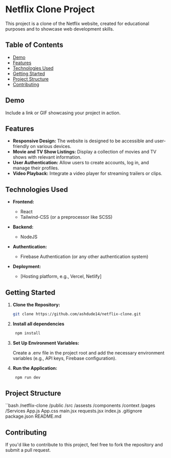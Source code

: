 # Netflix Clone Project

This project is a clone of the Netflix website, created for educational purposes and to showcase web development skills.

## Table of Contents

- [Demo](#demo)
- [Features](#features)
- [Technologies Used](#technologies-used)
- [Getting Started](#getting-started)
- [Project Structure](#project-structure)
- [Contributing](#contributing)


## Demo

Include a link or GIF showcasing your project in action.

## Features

- **Responsive Design:** The website is designed to be accessible and user-friendly on various devices.
- **Movie and TV Show Listings:** Display a collection of movies and TV shows with relevant information.
- **User Authentication:** Allow users to create accounts, log in, and manage their profiles.
- **Video Playback:** Integrate a video player for streaming trailers or clips.



## Technologies Used

- **Frontend:**
  - React
  - Tailwind-CSS (or a preprocessor like SCSS)
  

- **Backend:**
  - NodeJS

- **Authentication:**
  - Firebase Authentication (or any other authentication system)

- **Deployment:**
  - [Hosting platform, e.g., Vercel, Netlify]

## Getting Started

1. **Clone the Repository:**

   ```bash
   git clone https://github.com/ashdude14/netflix-clone.git

2. **Install all dependencies**  

   ```bash
    npm install

3. **Set Up Environment Variables:**

   Create a .env file in the project root and add the necessary environment variables (e.g., API keys, Firebase configuration).

4. **Run the Application:**

   ```bash
    npm run dev

## Project Structure
 
 ``bash
  /netflix-clone
  /public
  /src
    /assests
    /components
    /context
    /pages
    /Services
    App.js
    App.css
    main.jsx
    requests.jsx
    index.js
  .gitignore
  package.json
  README.md

## Contributing
  If you'd like to contribute to this project, feel free to fork the repository and submit a pull request.